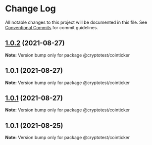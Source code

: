 # Change Log

All notable changes to this project will be documented in this file.
See [Conventional Commits](https://conventionalcommits.org) for commit guidelines.

## [1.0.2](https://github.com/joeguo911/widgets/compare/@cryptotest/cointicker@1.0.1...@cryptotest/cointicker@1.0.2) (2021-08-27)

**Note:** Version bump only for package @cryptotest/cointicker





## 1.0.1 (2021-08-27)

**Note:** Version bump only for package @cryptotest/cointicker





## [1.0.1](https://github.com/joeguo911/widgets/compare/@cryptotest/cointicker@1.0.1...@cryptotest/cointicker@1.0.1) (2021-08-27)

**Note:** Version bump only for package @cryptotest/cointicker





## 1.0.1 (2021-08-25)

**Note:** Version bump only for package @cryptotest/cointicker
